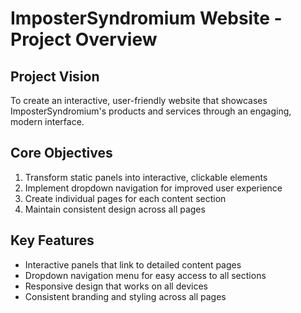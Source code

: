 # ImposterSyndromium Website - Project Overview

## Project Vision
To create an interactive, user-friendly website that showcases ImposterSyndromium's products and services through an engaging, modern interface.

## Core Objectives
1. Transform static panels into interactive, clickable elements
2. Implement dropdown navigation for improved user experience
3. Create individual pages for each content section
4. Maintain consistent design across all pages

## Key Features
- Interactive panels that link to detailed content pages
- Dropdown navigation menu for easy access to all sections
- Responsive design that works on all devices
- Consistent branding and styling across all pages
